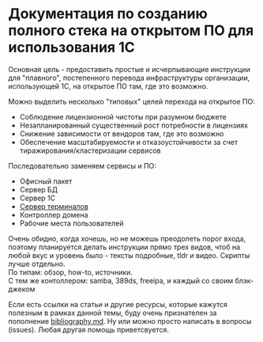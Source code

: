 # Документация по созданию полного стека на открытом ПО для использования 1С

Основная цель - предоставить простые и исчерпывающие инструкции для "плавного", постепенного перевода инфраструктуры организации, использующей 1С, на открытое ПО там, где это возможно.

Можно выделить несколько "типовых" целей перехода на открытое ПО:
- Соблюдение лицензионной чистоты при разумном бюджете
- Незапланированный существенный рост потребности в лицензиях
- Снижение зависимости от вендоров там, где это возможно
- Обеспечение масштабируемости и отказоустойчивости за счет тиражирования/кластеризации сервисов


Последовательно заменяем сервисы и ПО:
- Офисный пакет
- Сервер БД
- Сервер 1С
- [Сервер терминалов](rdp-server.md "Сервер терминалов")
- Контроллер домена
- Рабочие места пользователей

Очень обидно, когда хочешь, но не можешь преодолеть порог входа, поэтому планируется делать инструкции прямо трех видов, чтоб на любой вкус и уровень было - тексты подробные, tldr и видео. Скрипты лучше отдельно.  
По типам: обзор, how-to, источники.  
С тем же контоллером: samba, 389ds, freeipa, и каждый со своим блэк-джеком

Если есть ссылки на статьи и другие ресурсы, которые кажутся полезным в рамках данной темы, буду очень признателен за пополнение [bibliography.md](bibliography.md). Ну или можно просто написать в вопросы (issues).
Любая другая помощь приветсвуется.
